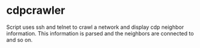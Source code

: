 # cdpcrawler

Script uses ssh and telnet to crawl a network and display cdp neighbor information.  This information is parsed and the neighbors are connected to and so on.  
